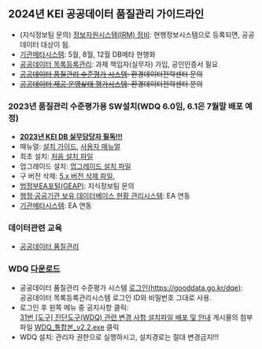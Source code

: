 ## 2024년 KEI 공공데이터 품질관리 가이드라인
- (지식정보팀 문의) [정보자원시스템(IRM) 정비](https://www.irm.go.kr/): 현행정보시스템으로 등록되면, 공공데이터 대상이 됨.
- [기관메타시스템](https://public.meta.go.kr/gdp/): 5월, 8월, 12월 DB메타 현행화
- [공공데이터 목록등록관리](https://all.data.go.kr/): 과제 책임자(실무자) 가입, 공인인증서 필요
- ~~[공공데이터 품질관리 수준평가 시스템](https://gooddata.go.kr/dqe/): 환경데이터전략센터 문의~~  
- ~~[공공데이터 제공 운영싩태 평가시스템](https://gooddata.go.kr/dse/account/login): 환경데이터전략센터 문의~~  
### 2023년 품질관리 수준평가용 SW설치(WDQ 6.0임, 6.1은 7월말 배포 예정)
- <b>[2023년 KEI DB 실무담당자 필독!!!](2023)</b>
- 매뉴얼: [설치 가이드](https://gooddata.go.kr/dqe/files/attachments/85984), [사용자 매뉴얼](https://gooddata.go.kr/dqe/files/attachments/86010)
- 최초 설치: [처음 설치 파일](https://gooddata.go.kr/dqe/files/attachments/85919)
- 업그레이드 설치: [업그레이드 설치 파일](https://gooddata.go.kr/dqe/files/attachments/85923)
- 구 버전 삭제: [5.x 버전 삭제 파일](https://gooddata.go.kr/dqe/files/attachments/85918),
- [범정부EA포털(GEAP)](https://www.geap.go.kr/real/): 지식정보팀 문의  
- [행정·공공기관 보유 데이터베이스 현황 관리시스템](https://gooddata.go.kr/qtyeval/login.do): EA 연동
- [기관메타시스템](https://public.meta.go.kr/gdp): EA 연동
### 데이터관련 교육
- [공공데이터 품질관리](https://gooddata.kmaclxp.co.kr/)  
### WDQ [다운로드](https://gooddata.go.kr/dqe/files/attachments/4344)
- 공공데이터 품질관리 수준평가 시스템 [로그인(https://gooddata.go.kr/dqe)](https://gooddata.go.kr/dqe/account/login):<br/> 공공데이터 목록등록관리시스템 로그인 ID와 비밀번호 그대로 사용.
- 로그인 후 왼쪽 메뉴 중 공지사항 클릭:<br/> [31번 [도구] 진단도구(WDQ) 관련 변경 사항 설치파일 배포 및 안내](https://gooddata.go.kr/dqe/commons/841) 게시물의 첨부파일 [WDQ_통합본_v2.2.exe](https://gooddata.go.kr/dqe/files/attachments/4344) 클릭
- WDQ 설치: 관리자 권한으로 실행하시고, 설치경로는 절대 변경금지!!!
